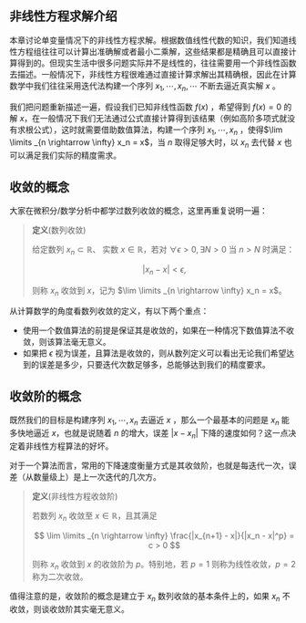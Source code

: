 
## 非线性方程求解介绍

本章讨论单变量情况下的非线性方程求解。根据数值线性代数的知识，我们知道线性方程组往往可以计算出准确解或者最小二乘解，这些结果都是精确且可以直接计算得到的。但现实生活中很多问题实际并不是线性的，往往需要用一个非线性函数去描述。一般情况下，非线性方程很难通过直接计算求解出其精确根，因此在计算数学中我们往往采用迭代法构建一个序列 $x_1,\cdots,x_n,\cdots$ 不断去逼近真实解 $x$ 。

我们把问题重新描述一遍，假设我们已知非线性函数 $f(x)$ ，希望得到 $f(x) = 0$ 的解 $x$，在一般情况下我们无法通过公式直接计算得到该结果（例如高阶多项式就没有求根公式），这时就需要借助数值算法，构建一个序列 $x_1,\cdots,x_n$ ，使得$\lim \limits _{n \rightarrow \infty} x_n = x$，当 $n$ 取得足够大时，以 $x_n$ 去代替 $x$ 也可以满足我们实际的精度需求。

## 收敛的概念

大家在微积分/数学分析中都学过数列收敛的概念，这里再重复说明一遍：

> **定义**(数列收敛)
>
> 给定数列 ${x_n} \subset \mathbb{R}$、 实数 $x \in \mathbb{R}$，若对 $\forall \epsilon > 0, \exists N > 0$ 当 $n > N$ 时满足：
>
> $$
|x_n - x| < \epsilon,
$$
>
> 则称 $x_n$ 收敛到 $x$，记为 $\lim \limits _{n \rightarrow \infty} x_n = x$。

从计算数学的角度看数列收敛的定义，有以下两个重点：

- 使用一个数值算法的前提是保证其是收敛的，如果在一种情况下数值算法不收敛，则该算法毫无意义。
- 如果把 $\epsilon$ 视为误差，且算法是收敛的，则从数列定义可以看出无论我们希望达到的误差是多少，只要迭代次数足够多，总能够达到我们的精度要求。

## 收敛阶的概念

既然我们的目标是构建序列 $x_1,\cdots,x_n$ 去逼近 $x$ ，那么一个最基本的问题是 $x_n$ 能多快地逼近 $x$，也就是说随着 $n$ 的增大，误差 $|x - x_n|$ 下降的速度如何？这一点决定着非线性方程算法的好坏。

对于一个算法而言，常用的下降速度衡量方式是其收敛阶，也就是每迭代一次，误差（从数量级上）是上一次迭代的几次方。

> **定义**(非线性方程收敛阶)
>
> 若数列 $x_n$ 收敛至 $x \in \mathbb{R}$，且其满足
>
> $$
 \lim \limits _{n \rightarrow \infty} \frac{|x_{n+1} - x|}{|x_n - x|^p} = c > 0
$$
>
> 则称 $x_n$ 收敛到 $x$ 的收敛阶为 $p$。特别地，若 $p = 1$ 则称为线性收敛，$p = 2$ 称为二次收敛。

值得注意的是，收敛阶的概念是建立于 $x_n$ 数列收敛的基本条件上的，如果 $x_n$ 不收敛，则谈收敛阶其实毫无意义。






